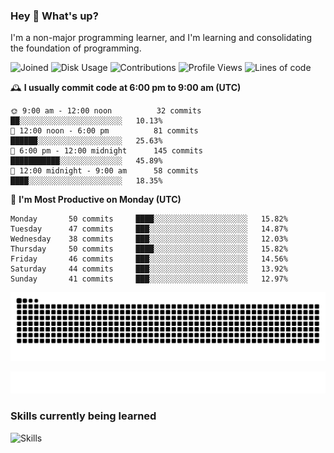 ### Hey :wave: What's up?

I'm a non-major programming learner, and I'm learning and consolidating the foundation of programming.

<!--START_SECTION:waka-->
![Joined](http://img.shields.io/badge/Joined-8%20years%20ago-6D67E4?style=flat&labelColor=453C67)
![Disk Usage](http://img.shields.io/badge/Github%27s%20Storage-604.3%20MB-FD841F?style=flat&labelColor=E14D2A)
![Contributions](http://img.shields.io/badge/Contributions%20in%202024-106-7DCE13?style=flat&labelColor=2B7A0B)
![Profile Views](http://img.shields.io/badge/Profile%20Views-11-3AB4F2?style=flat&labelColor=0078AA)
![Lines of code](https://img.shields.io/badge/Lines%20of%20code-2%20Million%20Lines%20of%20code-FF8B8B?style=flat&labelColor=EB4747)

🕰️ **I usually commit code at 6:00 pm to 9:00 am (UTC)** 

```text
🌞 9:00 am - 12:00 noon          32 commits     ██░░░░░░░░░░░░░░░░░░░░░░░   10.13% 
🌆 12:00 noon - 6:00 pm          81 commits     ██████░░░░░░░░░░░░░░░░░░░   25.63% 
🌃 6:00 pm - 12:00 midnight      145 commits    ███████████░░░░░░░░░░░░░░   45.89% 
🌙 12:00 midnight - 9:00 am      58 commits     ████░░░░░░░░░░░░░░░░░░░░░   18.35%
```
📅 **I'm Most Productive on Monday (UTC)** 

```text
Monday       50 commits     ████░░░░░░░░░░░░░░░░░░░░░   15.82% 
Tuesday      47 commits     ███░░░░░░░░░░░░░░░░░░░░░░   14.87% 
Wednesday    38 commits     ███░░░░░░░░░░░░░░░░░░░░░░   12.03% 
Thursday     50 commits     ████░░░░░░░░░░░░░░░░░░░░░   15.82% 
Friday       46 commits     ███░░░░░░░░░░░░░░░░░░░░░░   14.56% 
Saturday     44 commits     ███░░░░░░░░░░░░░░░░░░░░░░   13.92% 
Sunday       41 commits     ███░░░░░░░░░░░░░░░░░░░░░░   12.97%
```

<!--END_SECTION:waka-->

![Snake animation](https://raw.githubusercontent.com/dirname/dirname/output/snake.svg)

![metrics](github-metrics.svg)

### Skills currently being learned

![Skills](https://skillicons.dev/icons?i=linux,rust,go,solidity,typescript,bash,git,postgres,mysql,redis,mongo,docker,kubernetes,grafana,prometheus)
